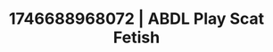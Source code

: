 ---
categories:
- Intimate rebellion
- AI-generated
- Non-binary beauty
- Raw connection
- Ethereal kink
- Lip biting
- ASMR
- Cosplay
image: /assets/images/1746688968072.jpg
layout: post
seo:
  description: Featured content with exclusive Scat Fetish, ABDL Play. HD images available.
  keywords: Scat Fetish, ABDL Play
  og_image: /assets/images/1746688968072.jpg
  schema_type: VisualArtwork
tags:
- ABDL Play
- Scat Fetish
- '#1746688968072'
title: 1746688968072 | ABDL Play Scat Fetish
---